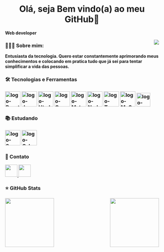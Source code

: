 
<h1 align="center">Olá, seja Bem vindo(a) ao meu GitHub👋</h1>

**Web developer**

 <img align="right"
 src="https://raw.githubusercontent.com/gist/GledsonLucas111/5022e3f6b1f742b819961280278e63fe/raw/8b30d58a25a1aad74170e17282ea68efdbcbba16/githubcard.svg"></img>
 
<h3>👨🏻‍💻 Sobre mim:</h3>

**Entusiasta da tecnologia. Quero estar constantemente aprimorando meus conhecimentos e colocando em pratica tudo que já sei para tentar simplificar a vida das pessoas.**
 
<h3>🛠 Tecnologias e Ferramentas<h3/>

<div>
  <img height="50px" alt="logo-React" src="https://cdn.jsdelivr.net/gh/devicons/devicon/icons/react/react-original.svg"/>
  <img height="50px" alt="logo-JavaScript" src="https://cdn.jsdelivr.net/gh/devicons/devicon/icons/javascript/javascript-original.svg">
  <img height="50px" alt="logo-Html" src="https://cdn.jsdelivr.net/gh/devicons/devicon/icons/html5/html5-original.svg">
  <img height="50px" alt="logo-Css" src="https://cdn.jsdelivr.net/gh/devicons/devicon/icons/css3/css3-original.svg"/>
  <img height="50px" alt="logo-MaterialUi" src="https://cdn.jsdelivr.net/gh/devicons/devicon/icons/materialui/materialui-original.svg"/>
  <img height="50px" alt="logo-Node" src="https://cdn.jsdelivr.net/gh/devicons/devicon/icons/nodejs/nodejs-original.svg" />
  <img height="50px" alt="logo-TypeScript" src="https://cdn.jsdelivr.net/gh/devicons/devicon/icons/typescript/typescript-original.svg" />
  <img height="50px" alt="logo-MySql" src="https://cdn.jsdelivr.net/gh/devicons/devicon/icons/mysql/mysql-original.svg" target="_blank" />
  <img height="45px" alt="logo-Jest" src="https://cdn.jsdelivr.net/gh/devicons/devicon/icons/jest/jest-plain.svg" />
 </div>
 
<h3>📚 Estudando<h3/>

<div>
<img height="50px" alt="logo-Saas" src="https://cdn.jsdelivr.net/gh/devicons/devicon/icons/sass/sass-original.svg" />
<img height="50px" alt="logo-Csharp" src="https://cdn.jsdelivr.net/gh/devicons/devicon/icons/csharp/csharp-original.svg" />
</div>


<h3>📧 Contato</h3>

<div>
  <a href="mailto:gledsonlucas111@gmail.com">
    <img height="40px" src="https://raw.githubusercontent.com/maurodesouza/profile-readme-generator/master/src/assets/icons/social/gmail/default.svg"/>
  </a>
  <a href="https://www.linkedin.com/in/gledson-lucas-1b5873166/" target="_blank">
    <img height="40px" src="https://cdn.jsdelivr.net/gh/devicons/devicon/icons/linkedin/linkedin-original.svg" />
  </a>
 </div>
 
 
<div>
 <h3>⭐ GitHub Stats</h3>
  <a href="https://github.com/gledsonlucas111">
  <img height="160em" src="https://github-readme-stats.vercel.app/api?username=gledsonlucas111&show_icons=true&theme=radical&include_all_commits=true&count_private=true"/>
  <img height="160em" align="right" src="https://github-readme-stats.vercel.app/api/top-langs/?username=gledsonlucas111&layout=compact&langs_count=7&theme=radical"/>
</div>
 
 ##
